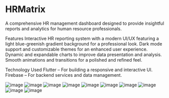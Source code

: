 # HRMatrix

A comprehensive HR management dashboard designed to provide insightful reports and analytics for human resource professionals.


Features
Interactive HR reporting system with a modern UI/UX featuring a light blue-greenish gradient background for a professional look.
Dark mode support and customizable themes for an enhanced user experience.
Dynamic and expandable charts to improve data presentation and analysis.
Smooth animations and transitions for a polished and refined feel.


Technology Used
Flutter – For building a responsive and interactive UI.
Firebase – For backend services and data management.

![image](https://github.com/user-attachments/assets/6064122b-1924-45a2-896f-56b7d853648e)
![image](https://github.com/user-attachments/assets/2375594e-bb51-4198-b737-2e7d2da6144c)
![image](https://github.com/user-attachments/assets/8c958503-fdcc-4837-8c30-6abd24e000fd)
![image](https://github.com/user-attachments/assets/c872935c-36d0-49f2-b3a9-72ed8fbf32cb)
![image](https://github.com/user-attachments/assets/320cc032-2403-44fe-b3e3-648f16733ca9)
![image](https://github.com/user-attachments/assets/edb25a7c-62d5-4bcc-a21d-3369e676bf40)
![image](https://github.com/user-attachments/assets/e5265e13-d3b2-4c35-9b88-b1f3816989ce)
![image](https://github.com/user-attachments/assets/99fbc817-62ee-499c-af46-94d4591e21a7)
![image](https://github.com/user-attachments/assets/cecb30d9-b454-4605-b7dd-36c1fd096e61)
![image](https://github.com/user-attachments/assets/60186ef3-92b3-4429-8393-adb717dad204)












